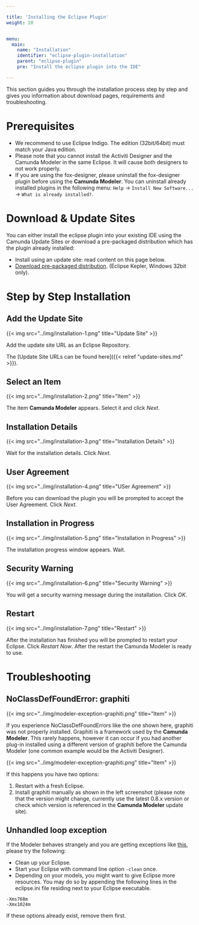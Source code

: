 ```yaml
---

title: 'Installing the Eclipse Plugin'
weight: 20


menu:
  main:
    name: "Installation"
    identifier: "eclipse-plugin-installation"
    parent: "eclipse-plugin"
    pre: "Install the eclipse plugin into the IDE"

---
```


This section guides you through the installation process step by step and gives you information about download pages, requirements and troubleshooting.

# Prerequisites

* We recommend to use Eclipse Indigo. The edition (32bit/64bit) must match your Java edition.
* Please note that you cannot install the Activiti Designer and the Camunda Modeler in the same Eclipse. It will cause both designers to not work properly.
* If you are using the fox-designer, please uninstall the fox-designer plugin before using the **Camunda Modeler**. You can uninstall already installed plugins in the following menu: `Help` -> `Install New Software...` -> `What is already installed?`.


# Download & Update Sites

You can either install the eclipse plugin into your existing IDE using the Camunda Update Sites or download a pre-packaged distribution which has the plugin already installed:

* Install using an update site: read content on this page below.
* [Download pre-packaged distribution](https://camunda.org/release/camunda-eclipse-plugin/prepackaged/kepler/). (Eclipse Kepler, Windows 32bit only).


# Step by Step Installation

## Add the Update Site

{{< img src="../img/installation-1.png" title="Update Site" >}}

Add the update site URL as an Eclipse Repository.

The [Update Site URLs can be found here]({{< relref "update-sites.md" >}}).


## Select an Item

{{< img src="../img/installation-2.png" title="Item" >}}

The item **Camunda Modeler** appears. Select it and click *Next*.


## Installation Details

{{< img src="../img/installation-3.png" title="Installation Details" >}}

Wait for the installation details. Click *Next*.


## User Agreement

{{< img src="../img/installation-4.png" title="USer Agreement" >}}

Before you can download the plugin you will be prompted to accept the User Agreement. Click *Next*.


## Installation in Progress

{{< img src="../img/installation-5.png" title="Installation in Progress" >}}

The installation progress window appears. Wait.


## Security Warning

{{< img src="../img/installation-6.png" title="Security Warning" >}}

You will get a security warning message during the installation. Click *OK*.


## Restart

{{< img src="../img/installation-7.png" title="Restart" >}}

After the installation has finished you will be prompted to restart your Eclipse. Click *Restart Now*. After the restart the Camunda Modeler is ready to use.


# Troubleshooting

## NoClassDefFoundError: graphiti

{{< img src="../img/modeler-exception-graphiti.png" title="Item" >}}

If you experience NoClassDefFoundErrors like the one shown here, graphiti was not properly installed. Graphiti is a framework used by the **Camunda Modeler**. This rarely happens, however it can occur if you had another plug-in installed using  a different version of graphiti before the Camunda Modeler (one common example would be the Activiti Designer).

{{< img src="../img/modeler-exception-graphiti.png" title="Item" >}}

If this happens you have two options:

1.  Restart with a fresh Eclipse.
2.  Install graphiti manually as shown in the left screenshot (please note that the version might change, currently use the latest 0.8.x version or check which version is referenced in the **Camunda Modeler** update site).


## Unhandled loop exception

If the Modeler behaves strangely and you are getting exceptions like [this](http://stackoverflow.com/questions/84147/org-eclipse-swt-swterror-item-not-added), please try the following:

* Clean up your Eclipse.
* Start your Eclipse with command line option `-clean` once.
* Depending on your models, you might want to give Eclipse more resources. You may do so by appending the following lines in the eclipse.ini file residing next to your Eclipse executable.

```
-Xms768m
-Xmx1024m
```

If these options already exist, remove them first.